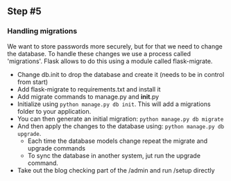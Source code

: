 ## Step #5

### Handling migrations
We want to store passwords more securely, but for that we need to change the database. To handle these changes we use a process called 'migrations'. Flask allows to do this using a module called flask-migrate.
- Change db.init to drop the database and create it (needs to be in control from start)
- Add flask-migrate to requirements.txt and install it
- Add migrate commands to manage.py and __init__.py
- Initialize using ```python manage.py db init```. This will add a migrations folder to your application.
- You can then generate an initial migration:
```python manage.py db migrate```
- And then apply the changes to the database using:
```python manage.py db upgrade```.
  - Each time the database models change repeat the migrate and upgrade commands
  - To sync the database in another system, jut run the upgrade command.
- Take out the blog checking part of the /admin and run /setup directly
